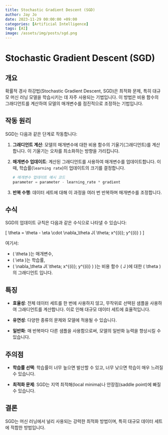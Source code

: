 ```yaml
---
title: Stochastic Gradient Descent (SGD)
author: Jay Jo
date: 2023-11-29 00:00:00 +09:00
categories: [Artificial Intelligence]
tags: [AI]
image: /assets/img/posts/sgd.png
---
```


# Stochastic Gradient Descent (SGD)

## 개요

확률적 경사 하강법(Stochastic Gradient Descent, SGD)은 최적화 문제, 특히 대규모 머신 러닝 모델을 학습시키는 데 자주 사용되는 기법입니다. 이 방법은 비용 함수의 그래디언트를 계산하여 모델의 매개변수를 점진적으로 조정하는 기법입니다.

## 작동 원리

SGD는 다음과 같은 단계로 작동합니다:

1. **그래디언트 계산**: 모델의 매개변수에 대한 비용 함수의 기울기(그래디언트)를 계산합니다. 이 기울기는 오차를 최소화하는 방향을 가리킵니다.

2. **매개변수 업데이트**: 계산된 그래디언트를 사용하여 매개변수를 업데이트합니다. 이 때, 학습률(`learning rate`)이 업데이트의 크기를 결정합니다.

    ```python
    # 매개변수 업데이트 예시 코드
    parameter = parameter - learning_rate * gradient
    ```

3. **반복 수행**: 데이터 세트에 대해 이 과정을 여러 번 반복하며 매개변수를 조정합니다.

## 수식

SGD의 업데이트 규칙은 다음과 같은 수식으로 나타낼 수 있습니다:

\[ \theta = \theta - \eta \cdot \nabla_\theta J( \theta; x^{(i)}; y^{(i)} ) \]

여기서:
- \( \theta \)는 매개변수,
- \( \eta \)는 학습률,
- \( \nabla_\theta J( \theta; x^{(i)}; y^{(i)} ) \)는 비용 함수 \( J \)에 대한 \( \theta \)의 그래디언트 입니다.

## 특징

- **효율성**: 전체 데이터 세트를 한 번에 사용하지 않고, 무작위로 선택된 샘플을 사용하여 그래디언트를 계산합니다. 이로 인해 대규모 데이터 세트에 효율적입니다.

- **유연성**: 다양한 종류의 문제와 모델에 적용될 수 있습니다.

- **일반화**: 매 반복마다 다른 샘플을 사용함으로써, 모델의 일반화 능력을 향상시킬 수 있습니다.

## 주의점

- **학습률 선택**: 학습률이 너무 높으면 발산할 수 있고, 너무 낮으면 학습이 매우 느려질 수 있습니다.

- **최적화 문제**: SGD는 지역 최적해(local minima)나 안장점(saddle point)에 빠질 수 있습니다.

## 결론

SGD는 머신 러닝에서 널리 사용되는 강력한 최적화 방법이며, 특히 대규모 데이터 세트에 적합한 방법입니다.
